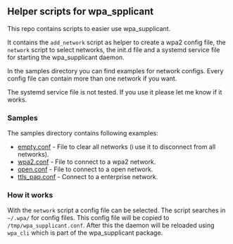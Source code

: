 ## Helper scripts for wpa_spplicant

This repo contains scripts to easier use wpa_supplicant.

It contains the ```add_network``` script as helper to
create a wpa2 config file, the ```network``` script to
select networks, the init.d file and a systemd service file
for starting the wpa_supplicant daemon.

In the samples directory you can find examples for network configs.
Every config file can contain more than one network if you want.

The systemd service file is not tested. If you use it please let
me know if it works.

### Samples
The samples directory contains following examples:
* [empty.conf](samples/empty.conf) - File to clear all networks (i use it to disconnect from all networks).
* [wpa2.conf](samples/wpa2.conf) - File to connect to a wpa2 network.
* [open.conf](samples/open.conf) - File to connect to a open network.
* [ttls_pap.conf](samples/ttls_pap.conf) - Connect to a enterprise network.

### How it works

With the ```network``` script a config file can be selected.
The script searches in ```~/.wpa/``` for config files.
This config file will be copied to ```/tmp/wpa_supplicant.conf```.
After this the daemon will be reloaded using ```wpa_cli``` which
is part of the wpa_supplicant package.
